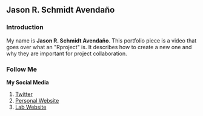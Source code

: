 ## Jason R. Schmidt Avendaño

### Introduction
My name is **Jason R. Schmidt Avendaño**. This portfolio piece is a video that goes over what an "Rproject" is. It describes how to create a new one and why they are important for project collaboration. 

### Follow Me
**My Social Media** 
1. [Twitter](https://twitter.com/_jasonschmidt)
2. [Personal Website](https://jasonschmidt6.wixsite.com/jason)
3. [Lab Website](https://emac-usf.com/)
